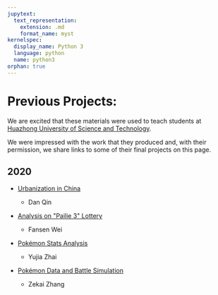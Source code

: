 ```yaml
---
jupytext:
  text_representation:
    extension: .md
    format_name: myst
kernelspec:
  display_name: Python 3
  language: python
  name: python3
orphan: true
---
```


# Previous Projects:

We are excited that these materials were used to teach students at [Huazhong University of Science and Technology](http://english.hust.edu.cn/).

We were impressed with the work that they produced and, with their permission, we share links to some of their final projects on this page.

## 2020

- [Urbanization in China](https://nbviewer.jupyter.org/github/bayeswhu/2020Spring/blob/master/Python/%E8%A6%83%E4%B8%B9/%E8%A6%83%E4%B8%B9U201816119.ipynb)
  - Dan Qin

- [Analysis on "Pailie 3" Lottery](https://nbviewer.jupyter.org/github/bayeswhu/2020Spring/blob/master/Python/%E9%AD%8F%E5%87%A1%E6%A3%AE/%E9%AD%8F%E5%87%A1%E6%A3%AEU201816089.ipynb)
  - Fansen Wei

- [Pokémon Stats Analysis](https://nbviewer.jupyter.org/github/bayeswhu/2020Spring/blob/master/Python/%E7%BF%9F%E9%9B%A8%E4%BD%B3/%E7%BF%9F%E9%9B%A8%E4%BD%B3U201816103/%E7%BF%9F%E9%9B%A8%E4%BD%B3U201816103.ipynb)
  - Yujia Zhai

- [Pokémon Data and Battle Simulation](https://nbviewer.jupyter.org/github/bayeswhu/2020Spring/blob/master/Python/%E5%BC%A0%E6%B3%BD%E6%A5%B7/%E5%BC%A0%E6%B3%BD%E6%A5%B7%20U201816293.ipynb)
  - Zekai Zhang


